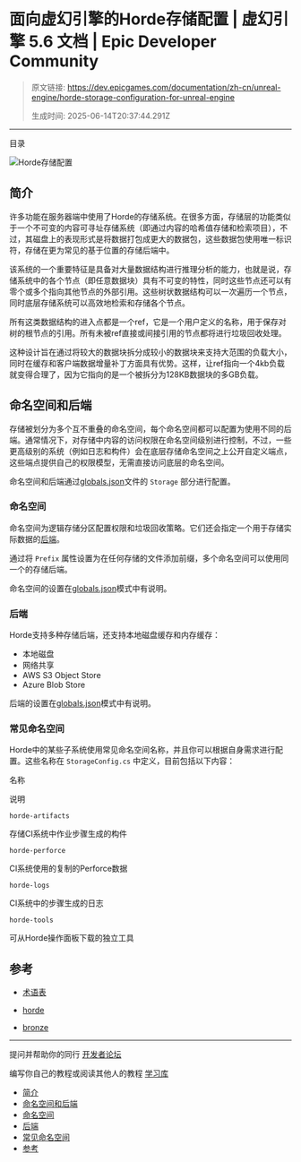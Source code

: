 # 面向虚幻引擎的Horde存储配置 | 虚幻引擎 5.6 文档 | Epic Developer Community

> 原文链接: https://dev.epicgames.com/documentation/zh-cn/unreal-engine/horde-storage-configuration-for-unreal-engine
> 
> 生成时间: 2025-06-14T20:37:44.291Z

---

目录

![Horde存储配置](https://dev.epicgames.com/community/api/documentation/image/9dd0ca54-4491-4d7b-86f5-1a2b57602fb3?resizing_type=fill&width=1920&height=335)

## 简介

许多功能在服务器端中使用了Horde的存储系统。在很多方面，存储层的功能类似于一个不可变的内容可寻址存储系统（即通过内容的哈希值存储和检索项目），不过，其磁盘上的表现形式是将数据打包成更大的数据包，这些数据包使用唯一标识符，存储在更为常见的基于位置的存储后端中。

该系统的一个重要特征是具备对大量数据结构进行推理分析的能力，也就是说，存储系统中的各个节点（即任意数据块）具有不可变的特性，同时这些节点还可以有零个或多个指向其他节点的外部引用。这些树状数据结构可以一次遍历一个节点，同时底层存储系统可以高效地检索和存储各个节点。

所有这类数据结构的进入点都是一个ref，它是一个用户定义的名称，用于保存对树的根节点的引用。所有未被ref直接或间接引用的节点都将进行垃圾回收处理。

这种设计旨在通过将较大的数据块拆分成较小的数据块来支持大范围的负载大小，同时在缓存和客户端数据增量补丁方面具有优势。这样，让ref指向一个4kb负载就变得合理了，因为它指向的是一个被拆分为128KB数据块的多GB负载。

## 命名空间和后端

存储被划分为多个互不重叠的命名空间，每个命名空间都可以配置为使用不同的后端。通常情况下，对存储中内容的访问权限在命名空间级别进行控制，不过，一些更高级别的系统（例如日志和构件）会在底层存储命名空间之上公开自定义端点，这些端点提供自己的权限模型，无需直接访问底层的命名空间。

命名空间和后端通过[globals.json](/documentation/zh-cn/unreal-engine/horde-schema-for-unreal-engine#globals)文件的 `Storage` 部分进行配置。

### 命名空间

命名空间为逻辑存储分区配置权限和垃圾回收策略。它们还会指定一个用于存储实际数据的[后端](/documentation/zh-cn/unreal-engine/horde-storage-configuration-for-unreal-engine#%E5%90%8E%E7%AB%AF)。

通过将 `Prefix` 属性设置为在任何存储的文件添加前缀，多个命名空间可以使用同一个的存储后端。

命名空间的设置在[globals.json](/documentation/zh-cn/unreal-engine/horde-schema-for-unreal-engine#namespaceconfig)模式中有说明。

### 后端

Horde支持多种存储后端，还支持本地磁盘缓存和内存缓存：

-   本地磁盘
-   网络共享
-   AWS S3 Object Store
-   Azure Blob Store

后端的设置在[globals.json](/documentation/zh-cn/unreal-engine/horde-schema-for-unreal-engine#backendconfig)模式中有说明。

### 常见命名空间

Horde中的某些子系统使用常见命名空间名称，并且你可以根据自身需求进行配置。这些名称在 `StorageConfig.cs` 中定义，目前包括以下内容：

名称

说明

`horde-artifacts`

存储CI系统中作业步骤生成的构件

`horde-perforce`

CI系统使用的复制的Perforce数据

`horde-logs`

CI系统中的步骤生成的日志

`horde-tools`

可从Horde操作面板下载的独立工具

## 参考

-   [术语表](/documentation/zh-cn/unreal-engine/horde-glossary-for-unreal-engine)

-   [horde](https://dev.epicgames.com/community/search?query=horde)
-   [bronze](https://dev.epicgames.com/community/search?query=bronze)

* * *

提问并帮助你的同行 [开发者论坛](https://forums.unrealengine.com/categories?tag=unreal-engine)

编写你自己的教程或阅读其他人的教程 [学习库](https://dev.epicgames.com/community/unreal-engine/learning)

-   [简介](/documentation/zh-cn/unreal-engine/horde-storage-configuration-for-unreal-engine#%E7%AE%80%E4%BB%8B)
-   [命名空间和后端](/documentation/zh-cn/unreal-engine/horde-storage-configuration-for-unreal-engine#%E5%91%BD%E5%90%8D%E7%A9%BA%E9%97%B4%E5%92%8C%E5%90%8E%E7%AB%AF)
-   [命名空间](/documentation/zh-cn/unreal-engine/horde-storage-configuration-for-unreal-engine#%E5%91%BD%E5%90%8D%E7%A9%BA%E9%97%B4)
-   [后端](/documentation/zh-cn/unreal-engine/horde-storage-configuration-for-unreal-engine#%E5%90%8E%E7%AB%AF)
-   [常见命名空间](/documentation/zh-cn/unreal-engine/horde-storage-configuration-for-unreal-engine#%E5%B8%B8%E8%A7%81%E5%91%BD%E5%90%8D%E7%A9%BA%E9%97%B4)
-   [参考](/documentation/zh-cn/unreal-engine/horde-storage-configuration-for-unreal-engine#%E5%8F%82%E8%80%83)